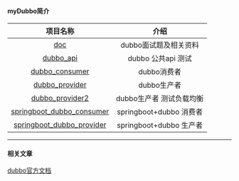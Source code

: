 #### myDubbo简介


|                           项目名称                           |           介绍           |
| :----------------------------------------------------------: | :----------------------: |
|    [doc](https://github.com/xmxe/myDubbo/tree/master/doc)    |  dubbo面试题及相关资料   |
| [dubbo_api](https://github.com/xmxe/myDubbo/tree/master/dubbo_api) |    dubbo 公共api 测试    |
| [dubbo_consumer](https://github.com/xmxe/myDubbo/tree/master/dubbo_consumer) |       dubbo消费者        |
| [dubbo_provider](https://github.com/xmxe/myDubbo/tree/master/dubbo_provider) |       dubbo生产者        |
| [dubbo_provider2](https://github.com/xmxe/myDubbo/tree/master/dubbo_provider2) | dubbo生产者 测试负载均衡 |
| [springboot_dubbo_consumer](https://github.com/xmxe/myDubbo/tree/master/springboot_dubbo_consumer) | springboot+dubbo 消费者  |
| [springboot_dubbo_provider](https://github.com/xmxe/myDubbo/tree/master/springboot_dubbo_provider) | springboot+dubbo 生产者  |

---
#### 相关文章

[dubbo官方文档](http://dubbo.apache.org/zh-cn/docs/user/quick-start.html)


